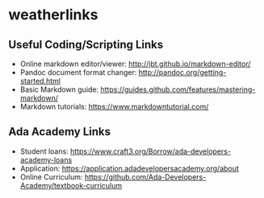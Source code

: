 # weatherlinks

## Useful Coding/Scripting Links
* Online markdown editor/viewer: http://jbt.github.io/markdown-editor/
* Pandoc document format changer: http://pandoc.org/getting-started.html
* Basic Markdown guide: https://guides.github.com/features/mastering-markdown/
* Markdown tutorials: https://www.markdowntutorial.com/

## Ada Academy Links
* Student loans: https://www.craft3.org/Borrow/ada-developers-academy-loans
* Application: https://application.adadevelopersacademy.org/about
* Online Curriculum: https://github.com/Ada-Developers-Academy/textbook-curriculum
